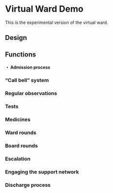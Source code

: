 # Virtual Ward Demo

This is the experimental version of the virtual ward.

## Design 


## Functions

#### ・ Admission process

### “Call bell” system

### Regular observations

### Tests

### Medicines
### Ward rounds
### Board rounds
### Escalation
### Engaging the support network
### Discharge process

